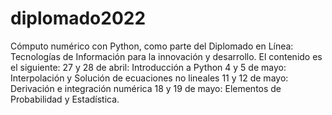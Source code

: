 # diplomado2022
Cómputo numérico con Python, como parte del Diplomado en Línea: Tecnologías de Información para la innovación y desarrollo.  El contenido es el siguiente:  27 y 28 de abril: Introducción a Python 4 y 5 de mayo: Interpolación y Solución de ecuaciones no lineales 11 y 12 de mayo: Derivación e integración numérica 18 y 19 de mayo: Elementos de Probabilidad y Estadística. 
